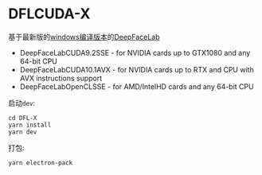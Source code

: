 # DFLCUDA-X
基于最新版的[windows编译版本](https://github.com/iperov/DeepFaceLab/blob/master/doc/doc_prebuilt_windows_app.md)的[DeepFaceLab](https://github.com/iperov/DeepFaceLab)
- DeepFaceLabCUDA9.2SSE - for NVIDIA cards up to GTX1080 and any 64-bit CPU
- DeepFaceLabCUDA10.1AVX - for NVIDIA cards up to RTX and CPU with AVX instructions support
- DeepFaceLabOpenCLSSE - for AMD/IntelHD cards and any 64-bit CPU

启动`dev`:
```shell
cd DFL-X
yarn install
yarn dev
```
打包:
```shell
yarn electron-pack
```